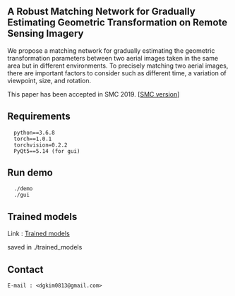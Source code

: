 ## A Robust Matching Network for Gradually Estimating Geometric Transformation on Remote Sensing Imagery

We propose a matching network for gradually estimating the geometric transformation parameters between two aerial images taken in the same area but in different environments. To precisely matching two aerial images, there are important factors to consider such as different time, a variation of viewpoint, size, and rotation.

This paper has been accepted in SMC 2019. [[SMC version](https://ieeexplore.ieee.org/document/8913881)]


## Requirements
```
  python==3.6.8
  torch==1.0.1
  torchvision=0.2.2
  PyQt5==5.14 (for gui)
```  
## Run demo
```
  ./demo
  ./gui
```  
## Trained models

Link : [Trained models](https://drive.google.com/file/d/1au049oWWxio9Pgowo4Rias9knL_yiNth/view?usp=sharing, "saved model link")

saved in ./trained_models

## Contact
```
E-mail : <dgkim0813@gmail.com>
```
